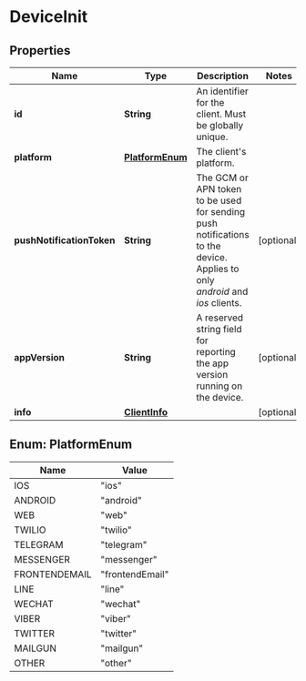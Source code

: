 
# DeviceInit

## Properties
Name | Type | Description | Notes
------------ | ------------- | ------------- | -------------
**id** | **String** | An identifier for the client. Must be globally unique. | 
**platform** | [**PlatformEnum**](#PlatformEnum) | The client&#39;s platform. | 
**pushNotificationToken** | **String** | The GCM or APN token to be used for sending push notifications to the device. Applies to only *android* and *ios* clients.  |  [optional]
**appVersion** | **String** | A reserved string field for reporting the app version running on the device. |  [optional]
**info** | [**ClientInfo**](ClientInfo.md) |  |  [optional]


<a name="PlatformEnum"></a>
## Enum: PlatformEnum
Name | Value
---- | -----
IOS | &quot;ios&quot;
ANDROID | &quot;android&quot;
WEB | &quot;web&quot;
TWILIO | &quot;twilio&quot;
TELEGRAM | &quot;telegram&quot;
MESSENGER | &quot;messenger&quot;
FRONTENDEMAIL | &quot;frontendEmail&quot;
LINE | &quot;line&quot;
WECHAT | &quot;wechat&quot;
VIBER | &quot;viber&quot;
TWITTER | &quot;twitter&quot;
MAILGUN | &quot;mailgun&quot;
OTHER | &quot;other&quot;



